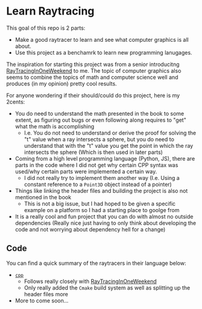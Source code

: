 # Learn Raytracing

This goal of this repo is 2 parts:

- Make a good raytracer to learn and see what computer graphics is all about.
- Use this project as a benchamrk to learn new programming lanugages.

The inspiration for starting this project was from a senior introducitng [RayTracingInOneWeekend](https://raytracing.github.io/books/RayTracingInOneWeekend.html) to me. The topic of computer graphics also seems to combine the topics of math and computer science well and produces (in my opinion) pretty cool results.

For anyone wondering if their should/could do this project, here is my 2cents:

- You do need to understand the math presented in the book to some extent, as figuring out bugs or even following along requires to "get" what the math is accomplishing
  - I.e. You do not need to understand or derive the proof for solving the "t" value when a ray intersects a sphere, but you do need to understand that with the "t" value you get the point in which the ray intersects the sphere (Which is then used in later parts)
- Coming from a high level programming language (Python, JS), there are parts in the code where I did not get why certain CPP syntax was used/why certain parts were implemented a certain way.
  - I did not really try to implement them another way (I.e. Using a constant reference to a `Point3D` object instead of a pointer)
- Things like linking the header files and building the project is also not mentioned in the book
  - This is not a big issue, but I had hoped to be given a specific example on a platform so I had a starting place to goolge from
- It is a really cool and fun project that you can do with almost no outside dependencies (Really nice just having to only think about developing the code and not worrying about dependency hell for a change)

## Code

You can find a quick summary of the raytracers in their language below:

- [`cpp`](./cpp)
  - Follows really closely with [RayTracingInOneWeekend](https://raytracing.github.io/books/RayTracingInOneWeekend.html)
  - Only really added the `Cmake` build system as well as splitting up the header files more
- More to come soon...
